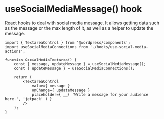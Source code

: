 # useSocialMediaMessage() hook

React hooks to deal with social media message.
It allows getting data such as the message or the max length of it, as well as a helper to update the message.

```es6
import { TextareaControl } from '@wordpress/components';
import useSocialMediaConnections from './hooks/use-social-media-actions';

function SocialMediaTextarea() {
	const { message, updateMessage } = useSocialMediaMessage();
	const { updateMessage } = useSocialMediaConnections();

	return (
		<TextareaControl
			value={ message }
			onChange={ updateMessage }
			placeholder={ __( 'Write a message for your audience here.', 'jetpack' ) }
		/>
	);
}
```
